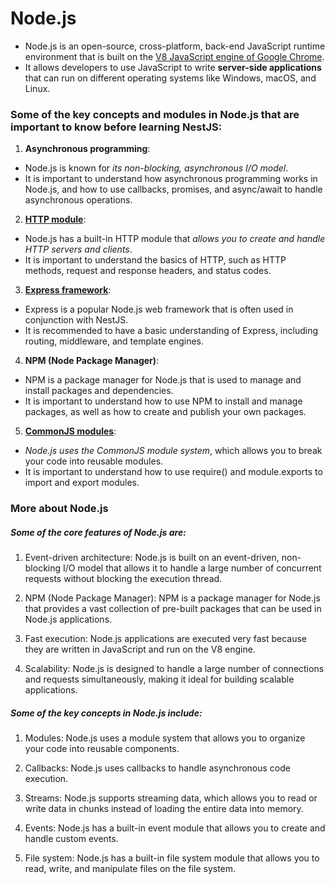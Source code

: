 # Node.js

- Node.js is an open-source, cross-platform, back-end JavaScript runtime environment that is built on the [V8 JavaScript engine of Google Chrome](https://v8.dev/).
- It allows developers to use JavaScript to write **server-side applications** that can run on different operating systems like Windows, macOS, and Linux.

### Some of the key concepts and modules in Node.js that are important to know before learning NestJS:

1. **Asynchronous programming**:

- Node.js is known for _its non-blocking, asynchronous I/O model_.
- It is important to understand how asynchronous programming works in Node.js, and how to use callbacks, promises, and async/await to handle asynchronous operations.

2. **[HTTP module](https://github.com/shounoop/my-nestjs/tree/main/prerequisite-knowledge/commonjs)**:

- Node.js has a built-in HTTP module that _allows you to create and handle HTTP servers and clients_.
- It is important to understand the basics of HTTP, such as HTTP methods, request and response headers, and status codes.

3. **[Express framework](https://github.com/shounoop/my-nestjs/tree/main/prerequisite-knowledge/express-framework)**:

- Express is a popular Node.js web framework that is often used in conjunction with NestJS.
- It is recommended to have a basic understanding of Express, including routing, middleware, and template engines.

4. **NPM (Node Package Manager)**:

- NPM is a package manager for Node.js that is used to manage and install packages and dependencies.
- It is important to understand how to use NPM to install and manage packages, as well as how to create and publish your own packages.

5. **[CommonJS modules](https://github.com/shounoop/my-nestjs/tree/main/prerequisite-knowledge)**:

- _Node.js uses the CommonJS module system_, which allows you to break your code into reusable modules.
- It is important to understand how to use require() and module.exports to import and export modules.

### More about Node.js

##### Some of the core features of Node.js are:

1. Event-driven architecture: Node.js is built on an event-driven, non-blocking I/O model that allows it to handle a large number of concurrent requests without blocking the execution thread.

2. NPM (Node Package Manager): NPM is a package manager for Node.js that provides a vast collection of pre-built packages that can be used in Node.js applications.

3. Fast execution: Node.js applications are executed very fast because they are written in JavaScript and run on the V8 engine.

4. Scalability: Node.js is designed to handle a large number of connections and requests simultaneously, making it ideal for building scalable applications.

##### Some of the key concepts in Node.js include:

1. Modules: Node.js uses a module system that allows you to organize your code into reusable components.

2. Callbacks: Node.js uses callbacks to handle asynchronous code execution.

3. Streams: Node.js supports streaming data, which allows you to read or write data in chunks instead of loading the entire data into memory.

4. Events: Node.js has a built-in event module that allows you to create and handle custom events.

5. File system: Node.js has a built-in file system module that allows you to read, write, and manipulate files on the file system.

